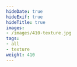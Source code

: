 ```yaml
---
hideDate: true
hideExif: true
hideTitle: true
images:
- /images/410-texture.jpg
tags:
- all
- texture
weight: 410
---
```

